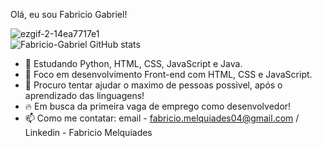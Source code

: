 Olá, eu sou Fabricio Gabriel!




![ezgif-2-14ea7717e1](https://user-images.githubusercontent.com/98417135/151035714-e93795b8-9aae-4f78-9818-322f7b649ebb.gif)
<br>
![Fabricio-Gabriel GitHub stats](https://github-readme-stats.vercel.app/api?username=Fabricio-Gabriel&show_icons=true&theme=dracula&count_private=true)




- 👀 Estudando Python, HTML, CSS, JavaScript e Java. 
- 🌱 Foco em desenvolvimento Front-end com HTML, CSS e JavaScript.
- 💞️ Procuro tentar ajudar o maximo de pessoas possivel, após o aprendizado das linguagens!
- 🔥 Em busca da primeira vaga de emprego como desenvolvedor!
- 📫 Como me contatar: email - fabricio.melquiades04@gmail.com / Linkedin - Fabricio Melquiades


